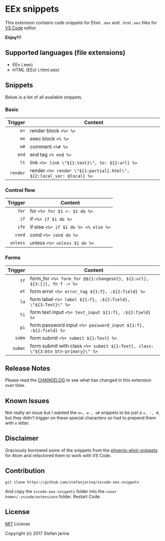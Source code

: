 # EEx snippets

This extension contains code snippets for Elixir `.eex` and `.html.eex` files for [VS Code](https://code.visualstudio.com/) editor.

**Enjoy!!!**

## Supported languages (file extensions)
* EEx (.eex)
* HTML (EEx) (.html.eex)

## Snippets

Below is a list of all available snippets.

### Basic
| Trigger  | Content |
| -------: | ------- |
| `e=`     | render block `<%= %>`|
| `ee`     | exec block `<% %>`| 
| `e#`     | comment `<%# %>`|
| `end`    | end tag `<% end %>`|
| `lt`     | link `<%= link \"${1:text}\", to: ${2:url} %>`|
| `render` | render `<%= render \"${1:partial}.html\", ${2:local_var: @local} %>`|

### Control flow

| Trigger   | Content |
| -------:  | ------- |
| `for`     | for `<%= for $1 <- $1 do %>`|
| `if`      | if `<%= if $1 do %>`|
| `ife`     | if else `<%= if $1 do %> <% else %>`|
| `cond`    | cond `<%= cond do %>`|
| `unless`  | unless `<%= unless $1 do %>`|

### Forms

| Trigger  | Content |
| -------: | ------- |
| `ff`     | form_for `<%= form_for @${1:changeset}, ${2:url}, ${3:[]}, fn f -> %>`|
| `et`     | form error `<%= error_tag ${1:f}, :${2:field} %>`|
| `la`     | form label `<%= label ${1:f}, :${2:field}, \"${3:Text}\" %>`|
| `ti`     | form text input `<%= text_input ${1:f}, :${2:field} %>`|
| `pi`     | form password input `<%= password_input ${1:f}, :${2:field} %>`|
| `subm`   | form submit `<%= submit ${1:Text} %>`|
| `submc`  | form submit with class `<%= submit ${1:Text}, class: \"${3:btn btn-primary}\" %>`|

## Release Notes

Please read the [CHANGELOG](CHANGELOG.md) to see what has changed in this extension over time.

## Known Issues

Not really an issue but I wanted the `e=, e-, e#` snippets to be just a `=, -, #`, but they didn't trigger on these special characters so had to prepend them with `e` letter.

## Disclaimer

Graciously borrowed some of the snippets from the [phoenix-elixir-snippets](https://atom.io/packages/phoenix-elixir-snippets) for Atom and refactored them to work with VS Code.

## Contribution

```
git clone https://github.com/stefanjarina/vscode-eex-snippets
```
And copy the `vscode-eex-snippets` folder into the `<user home>/.vscode/extensions` folder. Restart Code.

## License

[MIT](LICENSE.md) License

Copyright (c) 2017 Stefan jarina
